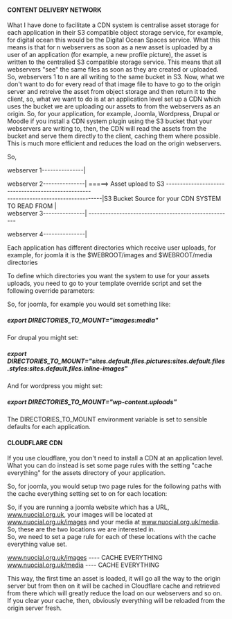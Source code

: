 #### CONTENT DELIVERY NETWORK

What I have done to facilitate a CDN system is centralise asset storage for each application in their S3 compatible object storage service, for example, for digital ocean this would be the Digital Ocean Spaces service. What this means is that for n webservers as soon as a new asset is uploaded by a user of an application (for example, a new profile picture), the asset is written to the centralied S3 compatible storage service. This means that all webservers "see" the same files as soon as they are created or uploaded. So, webservers 1 to n are all writing to the same bucket in S3. Now, what we don't want to do for every read of that image file to have to go to the origin server and retreive the asset from object storage and then return it to the client, so, what we want to do is at an application level set up a CDN which uses the bucket we are uploading our assets to from the webservers as an origin. So, for your application, for example, Joomla, Wordpress, Drupal or Moodle if you install a CDN system plugin using the S3 bucket that your webservers are writing to, then, the CDN will read the assets from the bucket and serve them directly to the client, caching them where possible. This is much more efficient and reduces the load on the origin webservers.  

So, 
  
webserver 1---------------|  
  
webserver 2---------------|    =====> Asset upload to S3     ---------------------------------------------------  
                           ----------------------------------|S3 Bucket Source for your CDN SYSTEM TO READ FROM |  
webserver 3---------------|                                  ----------------------------------------------------  
  
webserver 4---------------|  

Each application has different directories which receive user uploads, for example, for joomla it is the $WEBROOT/images  and $WEBROOT/media directories  
  
To define which directories you want the system to use for your assets uploads, you need to go to your template override script and set the following override parameters:  
  
So, for joomla, for example you would set something like:  

##### export DIRECTORIES_TO_MOUNT="images:media"  

For drupal you might set:  

##### export DIRECTORIES_TO_MOUNT="sites.default.files.pictures:sites.default.files.styles:sites.default.files.inline-images"  

And for wordpress you might set:  

##### export DIRECTORIES_TO_MOUNT="wp-content.uploads"  

The DIRECTORIES_TO_MOUNT environment variable is set to sensible defaults for each application.  
  
    
#### CLOUDFLARE CDN  
    
If you use cloudflare, you don't need to install a CDN at an application level. What you can do instead is set some page rules with the setting "cache everything" for the assets directory of your application.  
  
  
So, for joomla, you would setup two page rules for the following paths with the cache everything setting set to on for each location:  

So, if you are running a joomla website which has a URL, www.nuocial.org.uk, your images will be located at www.nuocial.org.uk/images and your media at www.nuocial.org.uk/media. So, these are the two locations we are interested in.  
So, we need to set a page rule for each of these locations with the cache everything value set.  
  
www.nuocial.org.uk/images  ---- CACHE EVERYTHING  
www.nuocial.org.uk/media   ---- CACHE EVERYTHING  
  
This way, the first time an asset is loaded, it will go all the way to the origin server but from then on it will be cached in Cloudflare cache and retrieved from there which will greatly reduce the load on our webservers and so on. If you clear your cache, then, obviously everything will be reloaded from the origin server fresh.   
